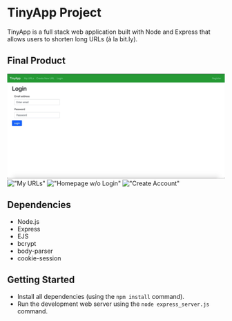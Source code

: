 # TinyApp Project

TinyApp is a full stack web application built with Node and Express that allows users to shorten long URLs (à la bit.ly).

## Final Product

!["Login Page"](/docs/Login-Page.jpg)
!["My URLs"](#)
!["Homepage w/o Login"](#)
!["Create Account"](#)

## Dependencies

- Node.js
- Express
- EJS
- bcrypt
- body-parser
- cookie-session

## Getting Started

- Install all dependencies (using the `npm install` command).
- Run the development web server using the `node express_server.js` command.